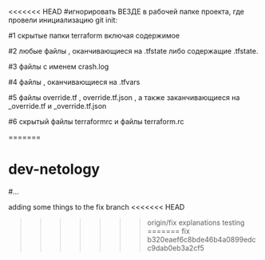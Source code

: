 <<<<<<< HEAD
#игнорировать ВЕЗДЕ в рабочей папке проекта, где провели инициализацию git init:

#1 скрытые папки terraform включая содержимое 

#2 любые файлы , оканчивающиеся на .tfstate либо содержащие .tfstate. 

#3 файлы с именем crash.log

#4 файлы , оканчивающиеся на .tfvars 

#5 файлы override.tf , override.tf.json , а также заканчивающиеся на _override.tf и _override.tf.json 

#6 скрытый файлы terraformrc и файлы terraform.rc 

=======
# dev-netology
#...

adding some things to the fix branch
<<<<<<< HEAD
>>>>>>> origin/fix
explanations
testing
=======
>>>>>>> fix
>>>>>>> b320eaef6c8bde46b4a0899edcc9dab0eb3a2cf5
